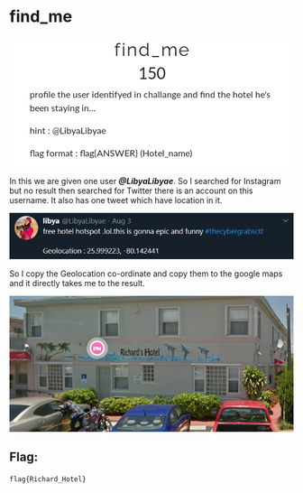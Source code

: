 # find_me 

<p align="center">
  <img alt="find_me"  src="https://github.com/VulnFreak/The-Cyber-Grabs-CTF/blob/master/Images/find_me.png">
</p>

In this we are given one user ***@LibyaLibyae***. So I searched for Instagram but no result then searched for Twitter there is an account on this username. It also has one tweet which have location in it.

<p align="center">
  <img alt="tweet"  src="https://github.com/VulnFreak/The-Cyber-Grabs-CTF/blob/master/Images/tweet.png">
</p>

So I copy the Geolocation co-ordinate and copy them to the google maps and it directly takes me to the result.

<p align="center">
  <img alt="hotel"  src="https://github.com/VulnFreak/The-Cyber-Grabs-CTF/blob/master/Images/Richard_Hotel.png">
</p>

## Flag:
`flag{Richard_Hotel}`

